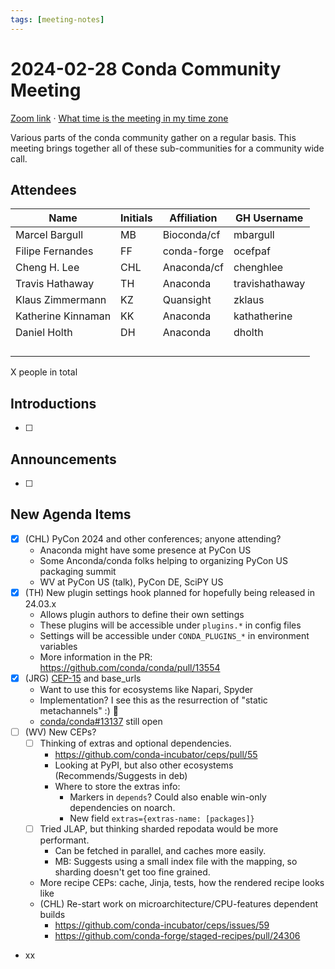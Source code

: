 ```yaml
---
tags: [meeting-notes]
---
```

# 2024-02-28 Conda Community Meeting 

[Zoom link](https://zoom.us/j/9138593505) · [What time is the meeting in my time zone](https://dateful.com/convert/utc?t=5pm)

Various parts of the conda community gather on a regular basis. This meeting brings together all of these sub-communities for a community wide call.

## Attendees

| Name                   | Initials | Affiliation  | GH Username      |
| ---------------------- | -------- | ------------ | ---------------- |
| Marcel Bargull         | MB       | Bioconda/cf  | mbargull         |
| Filipe Fernandes       | FF       | conda-forge  | ocefpaf          |
| Cheng H. Lee           | CHL      | Anaconda/cf  | chenghlee        |
| Travis Hathaway        | TH       | Anaconda     | travishathaway   |
| Klaus Zimmermann       | KZ       | Quansight    | zklaus           |
| Katherine Kinnaman     | KK       | Anaconda     | kathatherine     |
| Daniel Holth | DH | Anaconda | dholth |
|                        |          |              |                  |
|                        |          |              |                  |
|                        |          |              |                  |
|                        |          |              |                  |


X people in total

## Introductions

- [ ]

## Announcements

- [ ]

## New Agenda Items

- [x] (CHL) PyCon 2024 and other conferences; anyone attending?
    - Anaconda might have some presence at PyCon US
    - Some Anconda/conda folks helping to organizing PyCon US packaging summit
    - WV at PyCon US (talk), PyCon DE, SciPY US
- [X] (TH) New plugin settings hook planned for hopefully being released in 24.03.x
    - Allows plugin authors to define their own settings
    - These plugins will be accessible under `plugins.*` in config files
    - Settings will be accessible under `CONDA_PLUGINS_*` in environment variables
    - More information in the PR: https://github.com/conda/conda/pull/13554
-  [x] (JRG) [CEP-15](https://github.com/conda-incubator/ceps/blob/main/cep-15.md) and base_urls
    - Want to use this for ecosystems like Napari, Spyder
    - Implementation? I see this as the resurrection of "static metachannels" :)  :japanese_goblin:
    - [conda/conda#13137](https://github.com/conda/conda/issues/13137) still open
- [ ] (WV) New CEPs? 
  - [ ] Thinking of extras and optional dependencies.
    - https://github.com/conda-incubator/ceps/pull/55
    - Looking at PyPI, but also other ecosystems (Recommends/Suggests in deb)
    - Where to store the extras info:
      - Markers in `depends`? Could also enable win-only dependencies on noarch.
      - New field `extras={extras-name: [packages]}`
  - [ ] Tried JLAP, but thinking sharded repodata would be more performant.
    - Can be fetched in parallel, and caches more easily.
    - MB: Suggests using a small index file with the mapping, so sharding doesn't get too fine grained.
  - More recipe CEPs: cache, Jinja, tests, how the rendered recipe looks like
  - (CHL) Re-start work on microarchitecture/CPU-features dependent builds
    - https://github.com/conda-incubator/ceps/issues/59
    - https://github.com/conda-forge/staged-recipes/pull/24306
- xx 